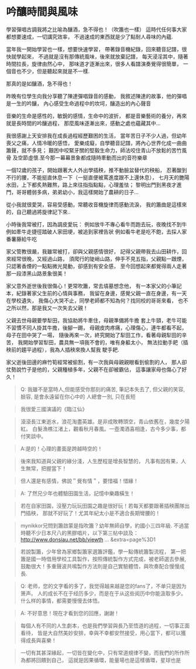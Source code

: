 # 吟釀時間與風味

學習彈唱古調我將之比喻為釀酒，急不得也！（吹簫也一樣）
這時代任何事大家都想要速成，一切講究效率，
不過速成的東西就是少了點耐人尋味的內蘊.

當年我一開始學習也一樣，想要快速學習，
帶著錄音機紀錄，回來聽音記譜，很快就學起來，
不過就是沒有那傳統風味，後來就放棄記譜，
每天浸淫其中，隨著時間拉長，旋律由然心中，
那味道才逐漸出來，很多人看譜演奏覺得很簡單，
一個音也不少，但是聽起來就是不一樣.

那真的是如釀酒，急不得也！

昨晚有位學生向我分享聽了陳達彈唱錄音的感動，
我敘述陳達的故事，他的彈唱是一生的吟釀，
內心感受生命過程中的坎坷，釀造出的內心聲音

音樂的生命是感性的，敏銳的感情，生命中的波折，
都是音樂藝術的養分，再來就是長時間的吟釀過程，
那麼風味逐漸出來，感動之處也蘊藏其中...

我很感謝上天安排我在成長過程經歷艱困的生活，
當年苦日子不少人過，但幼年喪父之痛，人情冷暖的感悟，
愛樂成癡，自學聽音記譜，將內心世界化成一曲曲簫聲，就不多見；
艱困中咬緊牙關的堅毅生命力，師法咬住青山不放鬆的苦竹風骨
及空節虛懷.至今那一幕幕景象都成隨時牽動而出的音符樂章

一個12歲的孩子，開始跟著大人外出學插秧，推不動臉盆替代的秧船，
忍著酸到不行的腰，不能挺直休息一下（一挺直便被罵進度跟不上還休息），
七月天的艷陽水田，上下都炙熱難熬，路上來往指指點點，心理羞怯；
黎明出門到黑夜才進門，哥哥體弱多病，弟弟幼小，我這樣開始了農耕的日子...

從小我就很愛哭，容易受感動，常聽收音機旋律而感動流淚，
我的簫曲是這樣來的，自己聽過將旋律記下來..

小時後我常被打，因為調皮愛玩：
例如放牛不專心看牛而跑去玩，夜晚找不到牛
例如牽牛走捷徑踏破人家田埂，被追到家裡告狀
例如看牛老是吃不飽，去採人家番薯藤給牛吃

家父管教很嚴，我雖常被打，卻與父親感情很好，
記得父親帶我去山田耕作，回來經常很晚，又經過山路，
須爬行的陡峭山路，伸手不見五指，父親點一跟煙，
只認著香煙的一點點微光晃動，卻感到有安全感，
至今回想起來都覺得兩人走著那一段漆黑山路景象很美！

家父意外逝世後我很傷心！更常吹簫，常去墳墓想念他，
有一本家父的小筆記本，紀錄著家父生前的心情與事務，
我留在身邊，感覺父親一直在身邊，有一天在學校遺失，
我傷心大哭不止，同學老師都不知為何？找同校的哥哥來看，
也不之所以然，那是我又一次失去父親！

父親去世母親要學犁田，我協助將牛牽住，母親準備將牛擔
套上牛頸，老牛可能不習慣不同人掛其牛擔，後腳一踢，
母親皮肉疼痛，心理傷心，連牛都看不起，母子在田中哭了一場，
隨後再來一次，終究開始了犁田工作，看著母親犁田的辛苦，
我開始學習犁田，農具無一項我不會的，唯有身軀太小，
無法拉動手耙（插秧前的趨平過程），我為人插秧來換人幫我
駛手耙.

家父逝後田邊的麻竹筍經常被偷割，有一次我與母親親眼看到偷割的人，
那人卻仗勢說竹子是他的，父親種植多年，父親不在卻被霸佔，
這事讓家母也傷心了好久！

> Q: 我雖不是當時人,但能感受你那刻的痛苦,
筆記本失去了, 但父親的笑容, 臉容, 是會永遠留在你心中的
人總會一別, 只在長短

> 我很愛三國演議的《臨江仙》

> 滾滾長江東逝水，浪花淘盡英雄。是非成敗轉頭空，青山依舊在，幾度夕陽紅。
白髮漁樵江渚上，觀看秋月春風。一壺濁酒喜相逢，古今多少事，都付笑談中。

> A:是的！心理的畫面是跨越時空的！

> 後來我知道與父親的緣分淺，人生歷程是增長智慧的，
凡事有因有果，人生無常，把握當下！

> 但人還是有感情，佛說＂覺有情＂，要惜福！惜緣！

> A: 了然兄少年也體驗田園生活，記憶中樂趣橫生！

> 若在自家田園，沒壓力玩玩田園之趣是很好玩！若每天都要跟著插秧團隊出門插秧，
那就不好玩了！尤其年紀太小是不適合長期彎腰的！

> mynikkor兄問到簫啟蒙是指吹簫？幼年無師自學，約國小三四年級.
不過當時聽不少日本尺八的黑膠唱片，以下第三帖中談及：
http://www.donsiau.net/bb/viewth ... &extra=page%3D1

> 若說製簫，少年曾為家鄉製簫家選簫評鑑，學一點傳統簫製流程，
第一把簫是國一時借用學校工具製作，按照傳統製作方式完成，被老師選去參展,
鼓勵很大！多重聲波共鳴製作方法則是自己實驗體悟，與吹奏配合慢慢成長.


> Q: 老师，您的文字看的多了，我觉得越来越是您的fans了，不单只是因为箫声。
人的成长不在于经历多少，而是在于从这些阅历中你能汲取多少。什么样的事情，都需要慢慢去体悟。

> A: 不好意思！現在才看到您的回應，謝謝！

> 每個人有不同的人生劇本，也是我們學習與長乃至悟道的過程，一切事正面看待，
皆是大自然美妙安排，幸與不幸都安然接受，用心當下，都可以獲得成長與喜樂！

> 一切有其甚深緣起，一切皆在變化中，只有常道規律不變，而我們的所作所為都將回饋到自己，
這就是因果循環，能量場也是這樣循環，星球也是
